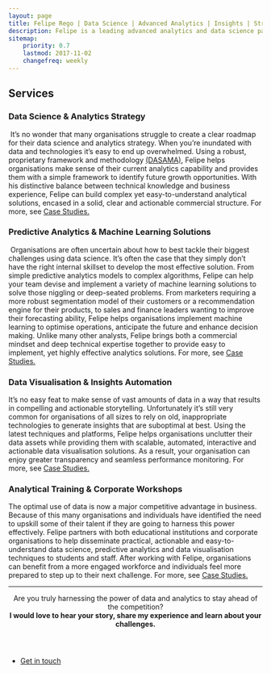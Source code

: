 ```yaml
---
layout: page
title: Felipe Rego | Data Science | Advanced Analytics | Insights | Strategy | feliperego.com.au
description: Felipe is a leading advanced analytics and data science partner, helping teams build, manage and enhance their data science and visualisation solutions in a strategically-aligned, commercially-oriented and customer-centred way.
sitemap:
    priority: 0.7
    lastmod: 2017-11-02
    changefreq: weekly
---
```

## Services


<h3>Data Science &amp; Analytics Strategy</h3>
<span class="image left"><img src="{{ "/images/analyticsstrategy1.jpg" | absolute_url }}" alt="" /></span> It’s no wonder that many organisations struggle to create a clear roadmap for their data science and analytics strategy. When you’re inundated with data and technologies it’s easy to end up overwhelmed. Using a robust, proprietary framework and methodology <a href="https://feliperego.github.io/blog/2017/11/13/DASAMA-Analytics-Maturity-Model-Survey">(DASAMA)</a>, Felipe helps organisations make sense of their current analytics capability and provides them with a simple framework to identify future growth opportunities. With his distinctive balance between technical knowledge and business experience, Felipe can build complex yet easy-to-understand analytical solutions, encased in a solid, clear and actionable commercial structure. For more, see <a href="https://feliperego.github.io/cases/">Case Studies.</a>

<h3>Predictive Analytics &amp; Machine Learning Solutions</h3>
<span class="image right"><img src="{{ "/images/machinelearning1.jpg" | absolute_url }}" alt="" /></span> Organisations are often uncertain about how to best tackle their biggest challenges using data science. It’s often the case that they simply don’t have the right internal skillset to develop the most effective solution. From simple predictive analytics models to complex algorithms, Felipe can help your team devise and implement a variety of machine learning solutions to solve those niggling or deep-seated problems. From marketers requiring a more robust segmentation model of their customers or a recommendation engine for their products, to sales and finance leaders wanting to improve their forecasting ability, Felipe helps organisations implement machine learning to optimise operations, anticipate the future and enhance decision making. Unlike many other analysts, Felipe brings both a commercial mindset and deep technical expertise together to provide easy to implement, yet highly effective analytics solutions. For more, see <a href="https://feliperego.github.io/cases/">Case Studies.</a>

<h3>Data Visualisation &amp; Insights Automation</h3>
<span class="image left"><img src="{{ "/images/datavisservice1.jpg" | absolute_url }}" alt="" /></span>It’s no easy feat to make sense of vast amounts of data in a way that results in compelling and actionable storytelling. Unfortunately it’s still very common for organisations of all sizes to rely on old, inappropriate technologies to generate insights that are suboptimal at best. Using the latest techniques and platforms, Felipe helps organisations unclutter their data assets while providing them with scalable, automated, interactive and actionable data visualisation solutions. As a result, your organisation can enjoy greater transparency and seamless performance monitoring. For more, see <a href="https://feliperego.github.io/cases/">Case Studies.</a>

<h3>Analytical Training &amp; Corporate Workshops</h3>
<span class="image right"><img src="{{ "/images/training1.jpg" | absolute_url }}" alt="" /></span>The optimal use of data is now a major competitive advantage in business. Because of this many organisations and individuals have identified the need to upskill some of their talent if they are going to harness this power effectively. Felipe partners with both educational institutions and corporate organisations to help disseminate practical, actionable and easy-to-understand data science, predictive analytics and data visualisation techniques to students and staff. After working with Felipe, organisations can benefit from a more engaged workforce and individuals feel more prepared to step up to their next challenge. For more, see <a href="https://feliperego.github.io/cases/">Case Studies.</a>

<hr>
<header class="major">

Are you truly harnessing the power of data and analytics to stay ahead of the competition?
<br>
<strong>I would love to hear your story, share my experience and learn about your challenges.</strong>

</header>


<ul class="actions fit small">
	<li><a href="mailto:felipe@feliperego.com.au" class="button special fit big">Get in touch</a></li>
</ul>

<!-- Go to www.addthis.com/dashboard to customize your tools --> <script type="text/javascript" src="//s7.addthis.com/js/300/addthis_widget.js#pubid=ra-5a5754f09a4aa453"></script>
